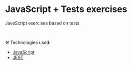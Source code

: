 # JavaScript + Tests exercises

JavaScript exercises based on tests.

<br/>

⚒️ Technologies used:

- [JavaScript](https://www.javascript.com/)
- [JEST](https://jestjs.io/docs/getting-started)


